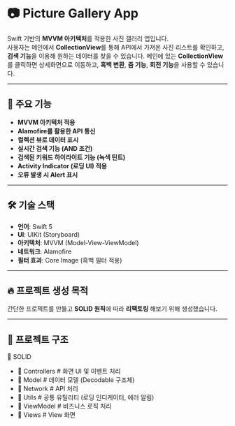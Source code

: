 

# 📷 Picture Gallery App

Swift 기반의 **MVVM 아키텍처**를 적용한 사진 갤러리 앱입니다.  
사용자는 메인에서 **CollectionView**를 통해 API에서 가져온 사진 리스트를 확인하고, **검색 기능**을 이용해 원하는 데이터를 찾을 수 있습니다.
메인에 있는 **CollectionView**를 클릭하면 상세화면으로 이동하고, **흑백 변환**, **줌 기능**, **회전 기능**을 사용할 수 있습니다.

---

## 🚀 주요 기능
- **MVVM 아키텍처 적용**
- **Alamofire를 활용한 API 통신**
- **컬렉션 뷰로 데이터 표시**
- **실시간 검색 기능 (AND 조건)**
- **검색된 키워드 하이라이트 기능 (녹색 틴트)**
- **Activity Indicator (로딩 UI) 적용**
- **오류 발생 시 Alert 표시**

---

## 🛠 기술 스택
- **언어**: Swift 5
- **UI**: UIKit (Storyboard)
- **아키텍처**: MVVM (Model-View-ViewModel)
- **네트워크**: Alamofire
- **필터 효과**: Core Image (흑백 필터 적용)

---

## 🔥 프로젝트 생성 목적
간단한 프로젝트를 만들고 **SOLID 원칙**에 따라 **리팩토링** 해보기 위해 생성했습니다.

---

## 📂 프로젝트 구조
📂 SOLID
- 📂 Controllers # 화면 UI 및 이벤트 처리
- 📂 Model # 데이터 모델 (Decodable 구조체)
- 📂 Network # API 처리
- 📂 Utils # 공통 유틸리티 (로딩 인디케이터, 에러 알림)
- 📂 ViewModel # 비즈니스 로직 처리
- 📂 Views # View 화면
